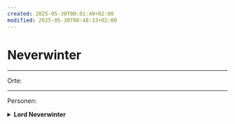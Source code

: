 ```yaml
---
created: 2025-05-30T00:01:49+02:00
modified: 2025-05-30T00:48:33+02:00
---
```


# Neverwinter

* * *

Orte:


* * *

Personen:
<details><summary><strong>Lord Neverwinter</strong></summary>
<p>wir haben in Session 5 einen versiegelten Brief für ihn von Anders erhalten.</p><details>
